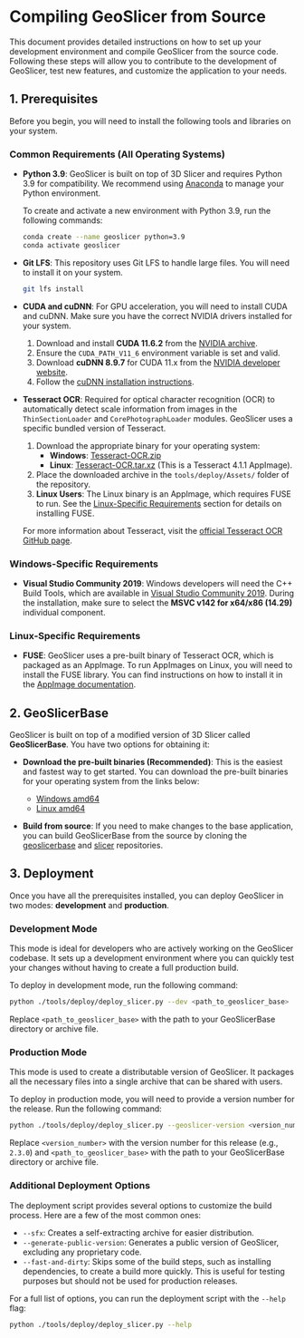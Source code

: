 # Compiling GeoSlicer from Source

This document provides detailed instructions on how to set up your development environment and compile GeoSlicer from the source code. Following these steps will allow you to contribute to the development of GeoSlicer, test new features, and customize the application to your needs.

## 1. Prerequisites

Before you begin, you will need to install the following tools and libraries on your system.

### Common Requirements (All Operating Systems)

-   **Python 3.9**: GeoSlicer is built on top of 3D Slicer and requires Python 3.9 for compatibility. We recommend using [Anaconda](https://www.anaconda.com/docs/getting-started/anaconda/install) to manage your Python environment.
    
    To create and activate a new environment with Python 3.9, run the following commands:
    
    ```bash
    conda create --name geoslicer python=3.9
    conda activate geoslicer
    ```
    
-   **Git LFS**: This repository uses Git LFS to handle large files. You will need to install it on your system.
    
    ```bash
    git lfs install
    ```

-   **CUDA and cuDNN**: For GPU acceleration, you will need to install CUDA and cuDNN. Make sure you have the correct NVIDIA drivers installed for your system.
    
    1.  Download and install **CUDA 11.6.2** from the [NVIDIA archive](https://developer.nvidia.com/cuda-11-6-2-download-archive).
    2.  Ensure the `CUDA_PATH_V11_6` environment variable is set and valid.
    3.  Download **cuDNN 8.9.7** for CUDA 11.x from the [NVIDIA developer website](https://developer.nvidia.com/rdp/cudnn-archive).
    4.  Follow the [cuDNN installation instructions](https://docs.nvidia.com/deeplearning/cudnn/installation/latest/index.html).

-   **Tesseract OCR**: Required for optical character recognition (OCR) to automatically detect scale information from images in the `ThinSectionLoader` and `CorePhotographLoader` modules. GeoSlicer uses a specific bundled version of Tesseract.

    1.  Download the appropriate binary for your operating system:
        *   **Windows**: [Tesseract-OCR.zip](https://objectstorage.sa-saopaulo-1.oraclecloud.com/p/qf5DrnmKQny4OFCSxJnt0ugFr5Fl9cw-XnDCCJi5YUSgcO_EDVG47CUvsqmnloV8/n/grrjnyzvhu1t/b/share/o/GeoSlicer/Tesseract-OCR.zip)
        *   **Linux**: [Tesseract-OCR.tar.xz](https://objectstorage.sa-saopaulo-1.oraclecloud.com/p/m1Sl39ffuHsWPIwCv929-wZJ8HS2FWS44ok45LMeGGobOKZ8SyCZhvX-0r2I1a3N/n/grrjnyzvhu1t/b/share/o/GeoSlicer/Tesseract-OCR.tar.xz) (This is a Tesseract 4.1.1 AppImage).
    2.  Place the downloaded archive in the `tools/deploy/Assets/` folder of the repository.
    3.  **Linux Users**: The Linux binary is an AppImage, which requires FUSE to run. See the [Linux-Specific Requirements](#linux-specific-requirements) section for details on installing FUSE.

    For more information about Tesseract, visit the [official Tesseract OCR GitHub page](https://github.com/tesseract-ocr/tesseract).

### Windows-Specific Requirements

-   **Visual Studio Community 2019**: Windows developers will need the C++ Build Tools, which are available in [Visual Studio Community 2019](https://visualstudio.microsoft.com/vs/older-downloads/). During the installation, make sure to select the **MSVC v142 for x64/x86 (14.29)** individual component.

### Linux-Specific Requirements

-   **FUSE**: GeoSlicer uses a pre-built binary of Tesseract OCR, which is packaged as an AppImage. To run AppImages on Linux, you will need to install the FUSE library. You can find instructions on how to install it in the [AppImage documentation](https://github.com/AppImage/AppImageKit/wiki/FUSE).


## 2. GeoSlicerBase

GeoSlicer is built on top of a modified version of 3D Slicer called **GeoSlicerBase**. You have two options for obtaining it:

-   **Download the pre-built binaries (Recommended)**: This is the easiest and fastest way to get started. You can download the pre-built binaries for your operating system from the links below:
    
    *   [Windows amd64](https://objectstorage.sa-saopaulo-1.oraclecloud.com/p/j3-M11OKFLGFcWJGYr4hUQnW8u4sFruUATaH2IcaoSp4f8PcRCisaQH6mH2rtGv0/n/grrjnyzvhu1t/b/General_ltrace_files/o/GeoSlicer/base/release/win32/GeoSlicer-2.2.2-2024-11-21-win-amd64.zip)
    *   [Linux amd64](https://objectstorage.sa-saopaulo-1.oraclecloud.com/p/jy3VVQsDEJb9lVRLUz-6Iu_FBwPpw8ooCPdHP9aXKfEJPvWrFPt2Gy2hxwSy3mnq/n/grrjnyzvhu1t/b/General_ltrace_files/o/GeoSlicer/base/release/linux/GeoSlicer-2.2.2-2024-11-21-linux-amd64.tar.gz)
-   **Build from source**: If you need to make changes to the base application, you can build GeoSlicerBase from the source by cloning the [geoslicerbase](https://github.com/ltracegeo/geoslicerbase) and [slicer](https://github.com/ltracegeo/Slicer) repositories.

## 3. Deployment

Once you have all the prerequisites installed, you can deploy GeoSlicer in two modes: **development** and **production**.

### Development Mode

This mode is ideal for developers who are actively working on the GeoSlicer codebase. It sets up a development environment where you can quickly test your changes without having to create a full production build.

To deploy in development mode, run the following command:

```bash
python ./tools/deploy/deploy_slicer.py --dev <path_to_geoslicer_base>
```

Replace `<path_to_geoslicer_base>` with the path to your GeoSlicerBase directory or archive file.

### Production Mode

This mode is used to create a distributable version of GeoSlicer. It packages all the necessary files into a single archive that can be shared with users.

To deploy in production mode, you will need to provide a version number for the release. Run the following command:

```bash
python ./tools/deploy/deploy_slicer.py --geoslicer-version <version_number> <path_to_geoslicer_base>
```

Replace `<version_number>` with the version number for this release (e.g., `2.3.0`) and `<path_to_geoslicer_base>` with the path to your GeoSlicerBase directory or archive file.

### Additional Deployment Options

The deployment script provides several options to customize the build process. Here are a few of the most common ones:

-   `--sfx`: Creates a self-extracting archive for easier distribution.
-   `--generate-public-version`: Generates a public version of GeoSlicer, excluding any proprietary code.
-   `--fast-and-dirty`: Skips some of the build steps, such as installing dependencies, to create a build more quickly. This is useful for testing purposes but should not be used for production releases.

For a full list of options, you can run the deployment script with the `--help` flag:

```bash
python ./tools/deploy/deploy_slicer.py --help
```